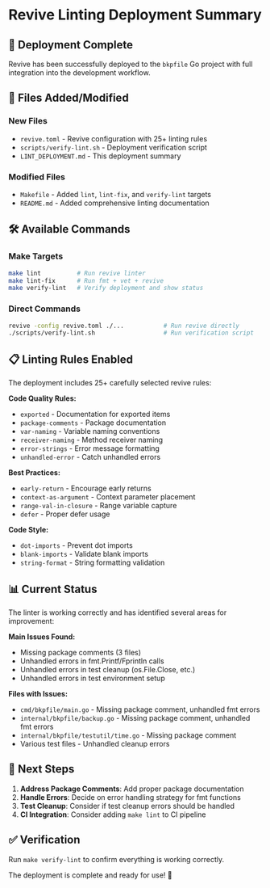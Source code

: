 # Revive Linting Deployment Summary

## 🎉 Deployment Complete

Revive has been successfully deployed to the `bkpfile` Go project with full integration into the development workflow.

## 📁 Files Added/Modified

### New Files
- `revive.toml` - Revive configuration with 25+ linting rules
- `scripts/verify-lint.sh` - Deployment verification script
- `LINT_DEPLOYMENT.md` - This deployment summary

### Modified Files
- `Makefile` - Added `lint`, `lint-fix`, and `verify-lint` targets
- `README.md` - Added comprehensive linting documentation

## 🛠️ Available Commands

### Make Targets
```bash
make lint          # Run revive linter
make lint-fix      # Run fmt + vet + revive
make verify-lint   # Verify deployment and show status
```

### Direct Commands
```bash
revive -config revive.toml ./...           # Run revive directly
./scripts/verify-lint.sh                   # Run verification script
```

## 📋 Linting Rules Enabled

The deployment includes 25+ carefully selected revive rules:

**Code Quality Rules:**
- `exported` - Documentation for exported items
- `package-comments` - Package documentation
- `var-naming` - Variable naming conventions
- `receiver-naming` - Method receiver naming
- `error-strings` - Error message formatting
- `unhandled-error` - Catch unhandled errors

**Best Practices:**
- `early-return` - Encourage early returns
- `context-as-argument` - Context parameter placement
- `range-val-in-closure` - Range variable capture
- `defer` - Proper defer usage

**Code Style:**
- `dot-imports` - Prevent dot imports
- `blank-imports` - Validate blank imports
- `string-format` - String formatting validation

## 📊 Current Status

The linter is working correctly and has identified several areas for improvement:

**Main Issues Found:**
- Missing package comments (3 files)
- Unhandled errors in fmt.Printf/Fprintln calls
- Unhandled errors in test cleanup (os.File.Close, etc.)
- Unhandled errors in test environment setup

**Files with Issues:**
- `cmd/bkpfile/main.go` - Missing package comment, unhandled fmt errors
- `internal/bkpfile/backup.go` - Missing package comment, unhandled fmt errors
- `internal/bkpfile/testutil/time.go` - Missing package comment
- Various test files - Unhandled cleanup errors

## 🔧 Next Steps

1. **Address Package Comments**: Add proper package documentation
2. **Handle Errors**: Decide on error handling strategy for fmt functions
3. **Test Cleanup**: Consider if test cleanup errors should be handled
4. **CI Integration**: Consider adding `make lint` to CI pipeline

## ✅ Verification

Run `make verify-lint` to confirm everything is working correctly.

The deployment is complete and ready for use! 🚀 